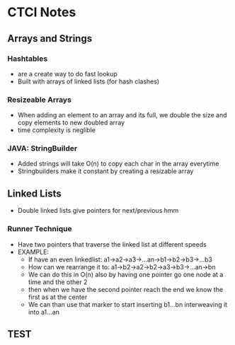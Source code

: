 # CTCI Notes

## Arrays and Strings

  ### Hashtables
  - are a create way to do fast lookup
  - Built with arrays of linked lists (for hash clashes)

  ### Resizeable Arrays
  - When adding an element to an array and its full, we double the size and copy elements to new doubled array
  - time complexity is neglible

  ### JAVA: StringBuilder
  - Added strings will take O(n) to copy each char in the array everytime
 - Stringbuilders make it constant by creating a resizable array

## Linked Lists
  - Double linked lists give pointers for next/previous hmm

  ### Runner Technique
  - Have two pointers that traverse the linked list at different speeds
  - EXAMPLE:
    - If have an even linkedlist: a1->a2->a3->...an->b1->b2->b3->...b3
    - How can we rearrange it to: a1->b2->a2->b2->a3->b3->...an->bn
    - We can do this in O(n) also by having one pointer go one node at a time and the other 2
    - then when we have the second pointer reach the end we know the first as at the center
    - We can than use that marker to start inserting b1...bn interweaving it into a1...an

## TEST
